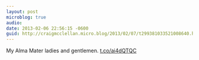 ```yaml
---
layout: post
microblog: true
audio: 
date: 2013-02-06 22:56:15 -0600
guid: http://craigmcclellan.micro.blog/2013/02/07/t299381033521008640.html
---
```

My Alma Mater ladies and gentlemen. [t.co/ai4dQTQC](http://t.co/ai4dQTQC)
